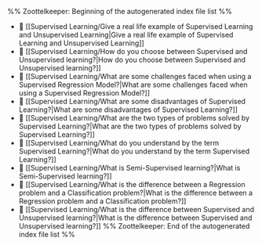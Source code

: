 %% Zoottelkeeper: Beginning of the autogenerated index file list  %%
- 📄 [[Supervised Learning/Give a real life example of Supervised Learning and Unsupervised Learning|Give a real life example of Supervised Learning and Unsupervised Learning]]
- 📄 [[Supervised Learning/How do you choose between Supervised and Unsupervised learning?|How do you choose between Supervised and Unsupervised learning?]]
- 📄 [[Supervised Learning/What are some challenges faced when using a Supervised Regression Model?|What are some challenges faced when using a Supervised Regression Model?]]
- 📄 [[Supervised Learning/What are some disadvantages of Supervised Learning?|What are some disadvantages of Supervised Learning?]]
- 📄 [[Supervised Learning/What are the two types of problems solved by Supervised Learning?|What are the two types of problems solved by Supervised Learning?]]
- 📄 [[Supervised Learning/What do you understand by the term Supervised Learning?|What do you understand by the term Supervised Learning?]]
- 📄 [[Supervised Learning/What is Semi-Supervised learning?|What is Semi-Supervised learning?]]
- 📄 [[Supervised Learning/What is the difference between a Regression problem and a Classification problem?|What is the difference between a Regression problem and a Classification problem?]]
- 📄 [[Supervised Learning/What is the difference between Supervised and Unsupervised learning?|What is the difference between Supervised and Unsupervised learning?]]
%% Zoottelkeeper: End of the autogenerated index file list  %%
